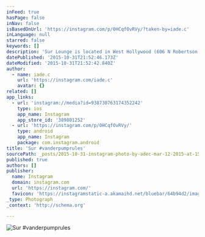 ```yaml
---
inFeed: true
hasPage: false
inNav: false
isBasedOnUrl: 'https://instagram.com/p/0HCqfOvRVy/?taken-by=iade.c'
inLanguage: null
starred: false
keywords: []
description: 'Sur Lounge is located in West Hollywood (606 N Robertson Blvd, West Hollywood, CA 90069 - http://www.surrestaurantandbar.com/) and is the setting for a Bravo TV reality show called Vanderpump Rules. Owned by Lisa Vanderpump the show follows the lives of the bar and waiters in the normal reality style setting. Having been there, I can say.. yes the food is amazing.. yes its freaky if you have seen the show to be there... no you are not going to meet any of the employees that are portrayed in the show.. I mean .. what are the chances that none of them were working that nite... ? Heavily recommended though for quality and price..'
datePublished: '2015-10-31T21:52:46.173Z'
dateModified: '2015-10-31T21:52:42.840Z'
author:
  - name: iade.c
    url: 'https://instagram.com/iade.c'
    avatar: {}
related: []
app_links:
  - url: 'instagram://media?id=938730763174352242'
    type: ios
    app_name: Instagram
    app_store_id: '389801252'
  - url: 'https://instagram.com/p/0HCqfOvRVy/'
    type: android
    app_name: Instagram
    package: com.instagram.android
title: 'Sur #vanderpumprules'
sourcePath: _posts/2015-10-31-instagram-photo-by-adec-mar-12-2015-at-157am-utc.md
published: true
authors: []
publisher:
  name: Instagram
  domain: instagram.com
  url: 'https://instagram.com/'
  favicon: 'https://instagramstatic-a.akamaihd.net/bluebar/64b94d2/images/ico/favicon.ico'
_type: Photograph
_context: 'http://schema.org'

---
```

![Sur #vanderpumprules](https://scontent.cdninstagram.com/hphotos-xpf1/t51.2885-15/e15/11005239_1590286421186148_60777930_n.jpg)
